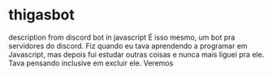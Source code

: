 # thigasbot
description from discord bot in javascript
É isso mesmo, um bot pra servidores do discord. Fiz quando eu tava aprendendo a programar em Javascript, mas depois fui estudar outras coisas e nunca mais liguei pra ele. Tava pensando
inclusive em excluir ele. Veremos
